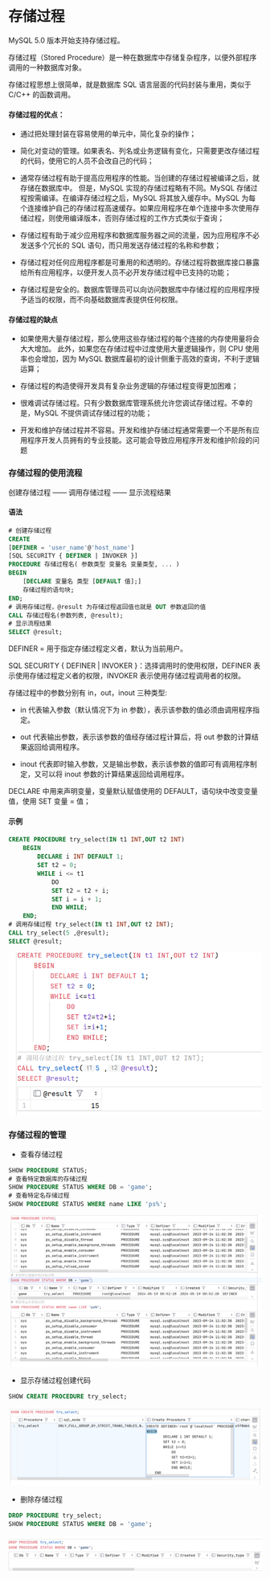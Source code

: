 # **存储过程**

MySQL 5.0 版本开始支持存储过程。

存储过程（Stored Procedure）是一种在数据库中存储复杂程序，以便外部程序调用的一种数据库对象。

存储过程思想上很简单，就是数据库 SQL 语言层面的代码封装与重用，类似于 C/C++ 的函数调用。

#### 存储过程的优点： 

+ 通过把处理封装在容易使用的单元中，简化复杂的操作；

+ 简化对变动的管理。如果表名、列名或业务逻辑有变化，只需要更改存储过程的代码，使用它的人员不会改自己的代码；

+ 通常存储过程有助于提高应用程序的性能。当创建的存储过程被编译之后，就存储在数据库中。 但是，MySQL 实现的存储过程略有不同。MySQL 存储过程按需编译。在编译存储过程之后，MySQL 将其放入缓存中。MySQL 为每个连接维护自己的存储过程高速缓存。如果应用程序在单个连接中多次使用存储过程，则使用编译版本，否则存储过程的工作方式类似于查询；

+ 存储过程有助于减少应用程序和数据库服务器之间的流量，因为应用程序不必发送多个冗长的 SQL 语句，而只用发送存储过程的名称和参数；

+ 存储过程对任何应用程序都是可重用的和透明的。存储过程将数据库接口暴露给所有应用程序，以便开发人员不必开发存储过程中已支持的功能；

+ 存储过程是安全的。数据库管理员可以向访问数据库中存储过程的应用程序授予适当的权限，而不向基础数据库表提供任何权限。

#### 存储过程的缺点

+ 如果使用大量存储过程，那么使用这些存储过程的每个连接的内存使用量将会大大增加。 此外，如果您在存储过程中过度使用大量逻辑操作，则 CPU 使用率也会增加，因为 MySQL 数据库最初的设计侧重于高效的查询，不利于逻辑运算；

+ 存储过程的构造使得开发具有复杂业务逻辑的存储过程变得更加困难；
    
+ 很难调试存储过程。只有少数数据库管理系统允许您调试存储过程。不幸的是，MySQL 不提供调试存储过程的功能；

+ 开发和维护存储过程并不容易。开发和维护存储过程通常需要一个不是所有应用程序开发人员拥有的专业技能。这可能会导致应用程序开发和维护阶段的问题

### 存储过程的使用流程

创建存储过程 —— 调用存储过程 —— 显示流程结果

#### 语法

```sql
# 创建存储过程
CREATE 
[DEFINER = 'user_name'@'host_name']
[SQL SECURITY { DEFINER | INVOKER }]
PROCEDURE 存储过程名( 参数类型 变量名 变量类型, ... )
BEGIN
    [DECLARE 变量名 类型 [DEFAULT 值];]
    存储过程的语句块;
END;
# 调用存储过程，@result 为存储过程返回值也就是 OUT 参数返回的值
CALL 存储过程名(参数列表, @result);
# 显示流程结果
SELECT @result;
```

DEFINER =  用于指定存储过程定义者，默认为当前用户。

SQL SECURITY { DEFINER | INVOKER }：选择调用时的使用权限，DEFINER 表示使用存储过程定义者的权限，INVOKER 表示使用存储过程调用者的权限。

存储过程中的参数分别有 in，out，inout 三种类型:

+ in 代表输入参数（默认情况下为 in 参数），表示该参数的值必须由调用程序指定。

+ out 代表输出参数，表示该参数的值经存储过程计算后，将 out 参数的计算结果返回给调用程序。

+ inout 代表即时输入参数，又是输出参数，表示该参数的值即可有调用程序制定，又可以将 inout 参数的计算结果返回给调用程序。

DECLARE 中用来声明变量，变量默认赋值使用的 DEFAULT，语句块中改变变量值，使用 SET 变量 = 值；

#### 示例

```sql
CREATE PROCEDURE try_select(IN t1 INT,OUT t2 INT)
    BEGIN
        DECLARE i INT DEFAULT 1;
        SET t2 = 0;
        WHILE i <= t1
            DO
            SET t2 = t2 + i;
            SET i = i + 1;
            END WHILE;
    END;
# 调用存储过程 try_select(IN t1 INT,OUT t2 INT);
CALL try_select(5 ,@result);
SELECT @result;
```

![ ](./img/4-4-1.png)

### 存储过程的管理

+ 查看存储过程

```sql
SHOW PROCEDURE STATUS;
# 查看特定数据库的存储过程
SHOW PROCEDURE STATUS WHERE DB = 'game';
# 查看特定名存储过程
SHOW PROCEDURE STATUS WHERE name LIKE 'ps%';
```

![ ](./img/4-4-2.png)

+ 显示存储过程创建代码

```sql
SHOW CREATE PROCEDURE try_select;
```

![ ](./img/4-4-3.png)

+ 删除存储过程

```sql
DROP PROCEDURE try_select;
SHOW PROCEDURE STATUS WHERE DB = 'game';
```

![ ](./img/4-4-4.png)




